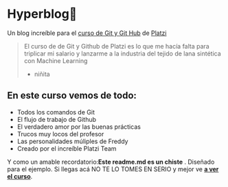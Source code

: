 # Hyperblog💚
Un blog increíble para el [curso de Git y Git Hub](http://https://platzi.com/cursos/git-github/ "curso de Git y Git Hub") de [Platzi](http://https://platzi.com/cursos/git-github/ "Platzi")
> El curso de de Git y Github de Platzi es lo que me hacía falta para triplicar mi salario y lanzarme a la industria del tejido de lana sintética con Machine Learning
> - niñita

## En este curso vemos de todo:
* Todos los comandos de Git
* El flujo de trabajo de Github 
* El verdadero amor por las buenas prácticas 
* Trucos muy locos del profesor
* Las personalidades múliples de Freddy
* Creado por el increíble Platzi Team

Y como un amable recordatorio:**Este readme.md es un chiste** . Diseñado para el ejemplo. Si llegas acá NO TE LO TOMES EN SERIO y mejor ve [**a ver el curso**](http://https://platzi.com/cursos/git-github/ "a ver el curso ").
